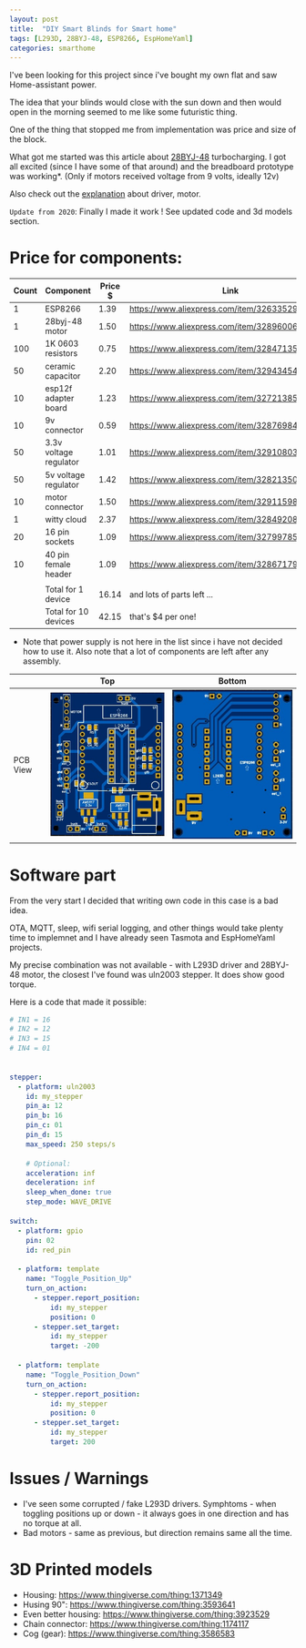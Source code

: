 ```yaml
---
layout: post
title:  "DIY Smart Blinds for Smart home"
tags: [L293D, 28BYJ-48, ESP8266, EspHomeYaml]
categories: smarthome
---
```


I've been looking for this project since i've bought my own flat and saw Home-assistant power. 

The idea that your blinds would close with the sun down and then would open in the morning seemed to me like some futuristic thing.

One of the thing that stopped me from implementation was price and size of the block.

What got me started was this article about [28BYJ-48][belgianlink] turbocharging. 
I got all excited (since I have some of that around) and the breadboard prototype was working*. 
(Only if motors received voltage from 9 volts, ideally 12v)

Also check out the [explanation][explanation] about driver, motor.

`Update from 2020`: Finally I made it work ! See updated code and 3d models section.

# Price for components:

| Count | Component              | Price $ | Link                                             |     
| ----- | ---------------------- | ------- | ------------------------------------------------ |
| 1     | ESP8266                | 1.39    | https://www.aliexpress.com/item/32633529267.html |     
| 1     | 28byj-48 motor         | 1.50    | https://www.aliexpress.com/item/32896006818.html | 
| 100   | 1K 0603 resistors      | 0.75    | https://www.aliexpress.com/item/32847135098.html |     
| 50    | ceramic capacitor      | 2.20    | https://www.aliexpress.com/item/32943454441.html |     
| 10    | esp12f adapter board   | 1.23    | https://www.aliexpress.com/item/32721385289.html |     
| 10    | 9v connector           | 0.59    | https://www.aliexpress.com/item/32876984714.html |     
| 50    | 3.3v voltage regulator | 1.01    | https://www.aliexpress.com/item/32910803907.html |     
| 50    | 5v voltage regulator   | 1.42    | https://www.aliexpress.com/item/32821350559.html |     
| 10    | motor connector        | 1.50    | https://www.aliexpress.com/item/32911598577.html | 
| 1     | witty cloud            | 2.37    | https://www.aliexpress.com/item/32849208288.html | 
| 20    | 16 pin sockets         | 1.09    | https://www.aliexpress.com/item/32799785542.html | 
| 10    | 40 pin female header   | 1.09    | https://www.aliexpress.com/item/32867179300.html |
|       |                        |         |                                                  |
|       | Total for 1 device     | 16.14   | and lots of parts left ...                       |     
|       | Total for 10 devices   | 42.15   | that's $4 per one!                               |     

* Note that power supply is not here in the list since i have not decided how to use it.
Also note that a lot of components are left after any assembly.


|                 |                   Top                       |                    Bottom                        |
| --------------- | ----------------------------------------    | ----------------------------------------         |
| PCB View        | ![](/assets/smarthome/2019-04-29/toppcb.png) | ![](/assets/smarthome/2019-04-29/bottompcb.png) |

# Software part
From the very start I decided that writing own code in this case is a bad idea. 

OTA, MQTT, sleep, wifi serial logging, and other things would take plenty time to implemnet and I have already seen Tasmota and EspHomeYaml projects.

My precise combination was not available - with L293D driver and 28BYJ-48 motor, the closest I've found was uln2003 stepper. 
It does show good torque.

Here is a code that made it possible:
```yaml
# IN1 = 16
# IN2 = 12
# IN3 = 15
# IN4 = 01


stepper:
  - platform: uln2003
    id: my_stepper
    pin_a: 12
    pin_b: 16
    pin_c: 01
    pin_d: 15
    max_speed: 250 steps/s

    # Optional:
    acceleration: inf
    deceleration: inf
    sleep_when_done: true
    step_mode: WAVE_DRIVE

switch:
  - platform: gpio
    pin: 02
    id: red_pin

  - platform: template
    name: "Toggle_Position_Up"
    turn_on_action:
      - stepper.report_position:
          id: my_stepper
          position: 0
      - stepper.set_target:
          id: my_stepper
          target: -200

  - platform: template
    name: "Toggle_Position_Down"
    turn_on_action:
      - stepper.report_position:
          id: my_stepper
          position: 0
      - stepper.set_target:
          id: my_stepper
          target: 200    
```

# Issues / Warnings
* I've seen some corrupted / fake L293D drivers. Symphtoms - when toggling positions up or down - it always goes in one direction and has no torque at all.
* Bad motors - same as previous, but direction remains same all the time.

# 3D Printed models
* Housing: https://www.thingiverse.com/thing:1371349
* Husing 90": https://www.thingiverse.com/thing:3593641
* Even better housing: https://www.thingiverse.com/thing:3923529
* Chain connector: https://www.thingiverse.com/thing:1174117
* Cog (gear): https://www.thingiverse.com/thing:3586583


[similar-issue]: https://github.com/esphome/feature-requests/issues/48
[belgianlink]: http://www.jangeox.be/2013/10/change-unipolar-28byj-48-to-bipolar.html
[explanation]: https://www.engineersgarage.com/esp8266/nodemcu-and-l293d-motor-driver-controlling-dc-motor/